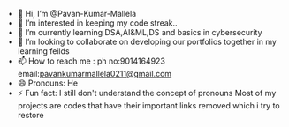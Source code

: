 - 👋 Hi, I’m @Pavan-Kumar-Mallela
- 👀 I’m interested in keeping my code streak..
- 🌱 I’m currently learning DSA,AI&ML,DS and basics in cybersecurity
- 💞️ I’m looking to collaborate on developing our portfolios together in my learning feilds
- 📫 How to reach me :
      ph no:9014164923
      email:pavankumarmallela0211@gmail.com
- 😄 Pronouns: He
- ⚡ Fun fact: I still don't understand the concept of pronouns
                Most of my projects are codes that have their important links removed which i try to restore
<!---
i think beauty lies in creation after destruction cause u will know what made it unique before destruction
--->
